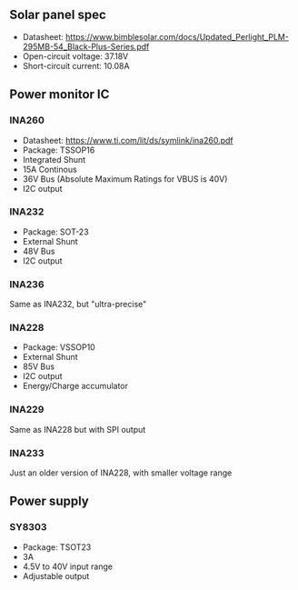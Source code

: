 ## Solar panel spec
- Datasheet: https://www.bimblesolar.com/docs/Updated_Perlight_PLM-295MB-54_Black-Plus-Series.pdf
- Open-circuit voltage: 37.18V
- Short-circuit current: 10.08A

## Power monitor IC
### INA260
- Datasheet: https://www.ti.com/lit/ds/symlink/ina260.pdf
- Package: TSSOP16
- Integrated Shunt
- 15A Continous
- 36V Bus (Absolute Maximum Ratings for VBUS is 40V)
- I2C output

### INA232
- Package: SOT-23
- External Shunt
- 48V Bus
- I2C output

### INA236
Same as INA232, but "ultra-precise"

### INA228
- Package: VSSOP10
- External Shunt
- 85V Bus
- I2C output
- Energy/Charge accumulator

### INA229
Same as INA228 but with SPI output

### INA233
Just an older version of INA228, with smaller voltage range

## Power supply
### SY8303
- Package: TSOT23 
- 3A
- 4.5V to 40V input range
- Adjustable output
